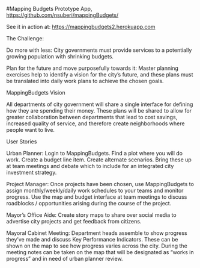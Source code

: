 #Mapping Budgets Prototype App, https://github.com/nsuberi/mappingBudgets/

See it in action at: https://mappingbudgets2.herokuapp.com

The Challenge:

Do more with less: City governments must provide services to a potentially growing population with shrinking budgets.

Plan for the future and move purposefully towards it: Master planning exercises help to identify a vision for the city’s future, and these plans must be translated into daily work plans to achieve the chosen goals.


MappingBudgets Vision

All departments of city government will share a single interface for defining how they are spending their money. These plans will be shared to allow for greater collaboration between departments that lead to cost savings, increased quality of service, and therefore create neighborhoods where people want to live.


User Stories

Urban Planner: Login to MappingBudgets. Find a plot where you will do work. Create a budget line item. Create alternate scenarios. Bring these up at team meetings and debate which to include for an integrated city investment strategy.

Project Manager: Once projects have been chosen, use MappingBudgets to assign monthly/weekly/daily work schedules to your teams and monitor progress. Use the map and budget interface at team meetings to discuss roadblocks / opportunities arising during the course of the project.

Mayor’s Office Aide: Create story maps to share over social media to advertise city projects and get feedback from citizens.

Mayoral Cabinet Meeting: Department heads assemble to show progress they’ve made and discuss Key Performance Indicators. These can be shown on the map to see how progress varies across the city. During the meeting notes can be taken on the map that will be designated as “works in progress” and in need of urban planner review.
